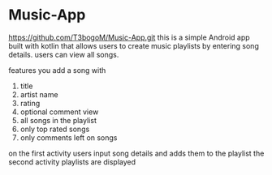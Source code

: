 # Music-App
https://github.com/T3bogoM/Music-App.git
this is a simple Android app built with kotlin that allows users to create music playlists by entering song details. users can view all songs.

features 
you add a song with 
1. title
2. artist name
3. rating
4. optional comment
view
1. all songs in the playlist
2. only top rated songs
3. only comments left on songs

on the first activity users input song details and adds them to the playlist 
the second activity playlists are displayed 
